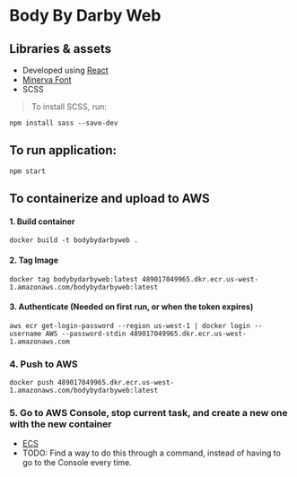# Body By Darby Web
## Libraries & assets
- Developed using [React](https://reactjs.org/docs/create-a-new-react-app.html)
- [Minerva Font](https://eng.m.fontke.com/font/11589742/download/#google_vignette)
- SCSS
> To install SCSS, run:
```
npm install sass --save-dev
```

## To run application:
```
npm start
```

## To containerize and upload to AWS

#### 1. Build container
```
docker build -t bodybydarbyweb .
```

#### 2. Tag Image
```
docker tag bodybydarbyweb:latest 489017049965.dkr.ecr.us-west-1.amazonaws.com/bodybydarbyweb:latest
```

#### 3. Authenticate (Needed on first run, or when the token expires)
```
aws ecr get-login-password --region us-west-1 | docker login --username AWS --password-stdin 489017049965.dkr.ecr.us-west-1.amazonaws.com
```

### 4. Push to AWS
```
docker push 489017049965.dkr.ecr.us-west-1.amazonaws.com/bodybydarbyweb:latest
```

### 5. Go to AWS Console, stop current task, and create a new one with the new container

- [ECS](https://us-west-1.console.aws.amazon.com/ecs/home?region=us-west-1#/clusters/bodybydarbyweb-cluster/tasks)
- TODO: Find a way to do this through a command, instead of having to go to the Console every time.